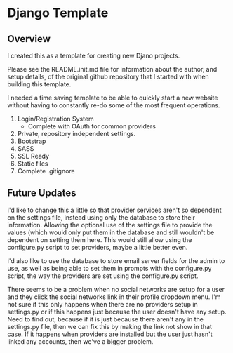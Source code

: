 # Django Template

## Overview

I created this as a template for creating new Djano projects.

Please see the README.init.md file for information about the
author, and setup details, of the original github repository
that I started with when building this template.

I needed a time saving template to be able to quickly start
a new website without having to constantly re-do some of the
most frequent operations.

1. Login/Registration System
	* Complete with OAuth for common providers
2. Private, repository independent settings.
3. Bootstrap
4. SASS
5. SSL Ready
6. Static files
7. Complete .gitignore

## Future Updates
I'd like to change this a little so that provider services aren't
so dependent on the settings file, instead using only the database
to store their information.  Allowing the optional use of the 
settings file to provide the values (which would only put them in
the database and still wouldn't be dependent on setting them here.
This would still allow using the configure.py script to set providers,
maybe a little better even.

I'd also like to use the database to store email server fields for
the admin to use, as well as being able to set them in prompts with
the configure.py script, the way the providers are set using the 
configure.py script. 

There seems to be a problem when no social networks are setup for a
user and they click the social networks link in their profile dropdown
menu.  I'm not sure if this only happens when there are no providers
setup in settings.py or if this happens just because the user doesn't
have any setup.  Need to find out, because if it is just because there
aren't any in the settings.py file, then we can fix this by making the
link not show in that case.  If it happens when providers are installed
but the user just hasn't linked any accounts, then we've a bigger problem.
